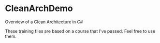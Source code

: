 # CleanArchDemo
Overview of a Clean Architecture in C#

These training files are based on a course that I've passed.
Feel free to use them.
